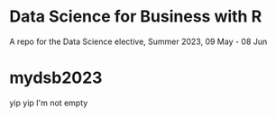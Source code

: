 
# Data Science for Business with R

A repo for the Data Science elective, Summer 2023, 09 May - 08 Jun

# mydsb2023

yip yip I'm not empty
